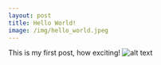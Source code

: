 ```yaml
---
layout: post
title: Hello World!
image: /img/hello_world.jpeg
---
```


This is my first post, how exciting! 
![alt text](https://de.scalable.capital/images/3odztfgndkxn/2KKrBpR5eAu52gXFY6gdBs/c1e84cb99c3e5277607ef8159a0e1fb9/hello_world_new_black.png "Logo Title Text 1")
